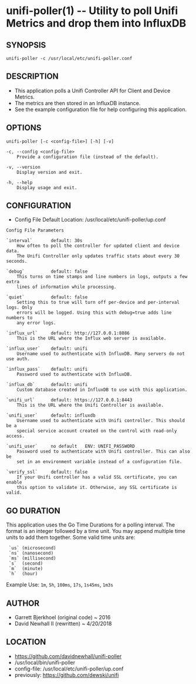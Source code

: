 unifi-poller(1) -- Utility to poll Unifi Metrics and drop them into InfluxDB
===

## SYNOPSIS

`unifi-poller -c /usr/local/etc/unifi-poller.conf`

## DESCRIPTION

* This application polls a Unifi Controller API for Client and Device Metrics.
* The metrics are then stored in an InfluxDB instance.
* See the example configuration file for help configuring this application.

## OPTIONS

`unifi-poller [-c <config-file>] [-h] [-v]`

    -c, --config <config-file>
        Provide a configuration file (instead of the default).

    -v, --version
        Display version and exit.

    -h, --help
        Display usage and exit.

## CONFIGURATION

* Config File Default Location: /usr/local/etc/unifi-poller/up.conf

`Config File Parameters`

    `interval`       default: 30s
        How often to poll the controller for updated client and device data.
        The Unifi Controller only updates traffic stats about every 30 seconds.

    `debug`          default: false
        This turns on time stamps and line numbers in logs, outputs a few extra
        lines of information while processing.

    `quiet`          default: false  
        Setting this to true will turn off per-device and per-interval logs. Only
        errors will be logged. Using this with debug=true adds line numbers to
        any error logs.

    `influx_url`     default: http://127.0.0.1:8086
        This is the URL where the Influx web server is available.

    `influx_user`    default: unifi
        Username used to authenticate with InfluxDB. Many servers do not use auth.

    `influx_pass`    default: unifi
        Password used to authenticate with InfluxDB.

    `influx_db`      default: unifi
        Custom database created in InfluxDB to use with this application.

    `unifi_url`      default: https://127.0.0.1:8443
        This is the URL where the Unifi Controller is available.

    `unifi_user`     default: influxdb
        Username used to authenticate with Unifi controller. This should be a
        special service account created on the control with read-only access.

    `unifi_user`     no default   ENV: UNIFI_PASSWORD
        Password used to authenticate with Unifi controller. This can also be
        set in an environment variable instead of a configuration file.

    `verify_ssl`     default: false
        If your Unifi controller has a valid SSL certificate, you can enable
        this option to validate it. Otherwise, any SSL certificate is valid.

## GO DURATION

This application uses the Go Time Durations for a polling interval.
The format is an integer followed by a time unit. You may append
multiple time units to add them together. Some valid time units are:

     `us` (microsecond)
     `ns` (nanosecond)
     `ms` (millisecond)
     `s`  (second)
     `m`  (minute)
     `h`  (hour)

Example Use: `1m`, `5h`, `100ms`, `17s`, `1s45ms`, `1m3s`

## AUTHOR

* Garrett Bjerkhoel (original code) ~ 2016
* David Newhall II (rewritten) ~ 4/20/2018

## LOCATION

* https://github.com/davidnewhall/unifi-poller
* /usr/local/bin/unifi-poller
* config-file: /usr/local/etc/unifi-poller/up.conf
* previously: https://github.com/dewski/unifi

